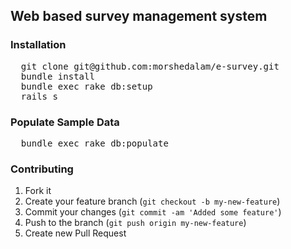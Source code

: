 ## Web based survey management system

### Installation
  <pre>
  git clone git@github.com:morshedalam/e-survey.git
  bundle install
  bundle exec rake db:setup
  rails s</pre>

### Populate Sample Data
  <pre>
  bundle exec rake db:populate</pre>


### Contributing

1. Fork it
2. Create your feature branch (`git checkout -b my-new-feature`)
3. Commit your changes (`git commit -am 'Added some feature'`)
4. Push to the branch (`git push origin my-new-feature`)
5. Create new Pull Request
